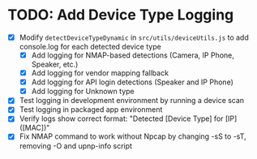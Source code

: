 # TODO: Add Device Type Logging

- [x] Modify `detectDeviceTypeDynamic` in `src/utils/deviceUtils.js` to add console.log for each detected device type
  - [x] Add logging for NMAP-based detections (Camera, IP Phone, Speaker, etc.)
  - [x] Add logging for vendor mapping fallback
  - [x] Add logging for API login detections (Speaker and IP Phone)
  - [x] Add logging for Unknown type
- [x] Test logging in development environment by running a device scan
- [x] Test logging in packaged app environment
- [x] Verify logs show correct format: "Detected [Device Type] for [IP] ([MAC])"
- [x] Fix NMAP command to work without Npcap by changing -sS to -sT, removing -O and upnp-info script
